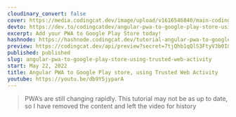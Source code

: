 ```yaml
---
cloudinary_convert: false
cover: https://media.codingcat.dev/image/upload/v1616546840/main-codingcatdev-photo/hmhr4khpcbyynnmisr5y.jpg
devto: https://dev.to/codingcatdev/angular-pwa-to-google-play-store-using-trusted-web-activity-5en4
excerpt: Add your PWA to Google Play Store today!
hashnode: https://hashnode.codingcat.dev/tutorial-angular-pwa-to-google-play-store-using-trusted-web-activity
preview: https://codingcat.dev/api/preview?secret=7tjQhb1qQlS3FtyV3b0I&selectionType=tutorial&selectionSlug=angular-pwa-to-google-play-store-using-trusted-web-activity&_id=c9c11b5cfd37469791c90454c4d2e472
published: published
slug: angular-pwa-to-google-play-store-using-trusted-web-activity
start: May 22, 2022
title: Angular PWA to Google Play store, using Trusted Web Activity
youtube: https://youtu.be/db9Y5jyparA
---
```


> PWA’s are still changing rapidly. This tutorial may not be as up to date, so I have removed the content and left the video for history
